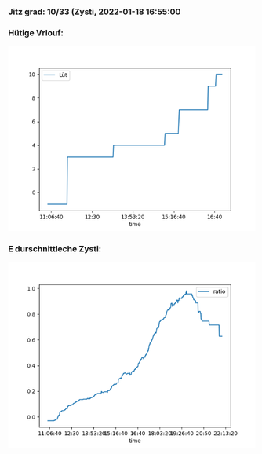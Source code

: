 ### Jitz grad: 10/33 (Zysti, 2022-01-18 16:55:00

### Hütige Vrlouf:
![Graph](Today.png)

### E durschnittleche Zysti:
![Graph](Zysti.png)